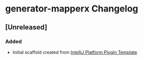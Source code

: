<!-- Keep a Changelog guide -> https://keepachangelog.com -->

# generator-mapperx Changelog

## [Unreleased]
### Added
- Initial scaffold created from [IntelliJ Platform Plugin Template](https://github.com/JetBrains/intellij-platform-plugin-template)
